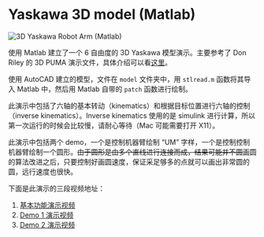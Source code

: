 Yaskawa 3D model (Matlab)
===============

![3D Yaskawa Robot Arm (Matlab)](https://lh3.googleusercontent.com/-ty3uhBgoYjY/UpL6TaePauI/AAAAAAAABX4/l2egtnPhFfA/s720/%25E5%25B1%258F%25E5%25B9%2595%25E5%25BF%25AB%25E7%2585%25A7%25202013-11-25%2520%25E4%25B8%258B%25E5%258D%25883.19.34.png)

使用 Matlab 建立了一个 6 自由度的 3D Yaskawa 模型演示。主要参考了 Don Riley 的 3D PUMA 演示文件，具体介绍可以看[这里](http://pikipity.github.io/blog/3d-puma-demo.html)。

使用 AutoCAD 建立的模型，文件在 ```model``` 文件夹中，用 ```stlread.m``` 函数将其导入 Matlab 中，然后用 Matlab 自带的 ```patch``` 函数进行绘制。

此演示中包括了六轴的基本转动（kinematics）和根据目标位置进行六轴的控制（inverse kinematics）。Inverse kinematics 使用的是 simulink 进行计算，所以第一次运行的时候会比较慢，请耐心等待（Mac 可能需要打开 X11）。

此演示中包括两个 demo，一个是控制机器臂绘制 “UM” 字样，一个是控制控制机器臂绘制一个圆形。~~由于圆形是由多个直线进行连接而成，结果可能并不圆~~画圆的算法改进之后，只要控制好画圆速度，保证采足够多的点就可以画出非常圆的圆，远行速度也很快。

下面是此演示的三段视频地址：

1. [基本功能演示视频](http://v.youku.com/v_show/id_XNjM5NTA3ODgw.html?f=20972771)
2. [Demo 1 演示视频](http://v.youku.com/v_show/id_XNjM5NTA4Mjk2.html?f=20972771)
3. [Demo 2 演示视频](http://v.youku.com/v_show/id_XNjM5NTA4NDY0.html?f=20972771)
